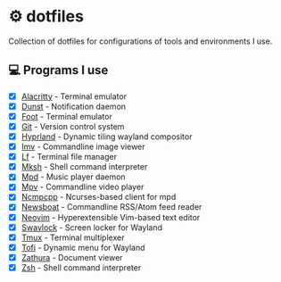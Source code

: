 # ⚙️ dotfiles

Collection of dotfiles for configurations of tools and environments I use.

## 💻 Programs I use

- [x] [Alacritty](https://github.com/alacritty/alacritty) - Terminal emulator
- [x] [Dunst](https://github.com/dunst-project/dunst) - Notification daemon
- [x] [Foot](https://codeberg.org/dnkl/foot) - Terminal emulator
- [x] [Git](https://github.com/git/git) - Version control system
- [x] [Hyprland](https://github.com/hyprwm/Hyprland) - Dynamic tiling wayland compositor
- [x] [Imv](https://sr.ht/~exec64/imv) - Commandline image viewer
- [x] [Lf](https://github.com/gokcehan/lf) - Terminal file manager
- [x] [Mksh](https://github.com/MirBSD/mksh) - Shell command interpreter
- [x] [Mpd](https://github.com/MusicPlayerDaemon/MPD) - Music player daemon
- [x] [Mpv](https://github.com/mpv-player/mpv) - Commandline video player
- [x] [Ncmpcpp](https://github.com/ncmpcpp/ncmpcpp) - Ncurses-based client for mpd
- [x] [Newsboat](https://github.com/newsboat/newsboat) - Commandline RSS/Atom feed reader
- [x] [Neovim](https://github.com/neovim/neovim) - Hyperextensible Vim-based text editor
- [x] [Swaylock](https://github.com/swaywm/swaylock) - Screen locker for Wayland
- [x] [Tmux](https://github.com/tmux/tmux) - Terminal multiplexer
- [x] [Tofi](https://github.com/philj56/tofi) - Dynamic menu for Wayland
- [x] [Zathura](https://github.com/pwmt/zathura) - Document viewer
- [x] [Zsh](https://sourceforge.net/p/zsh/code/ci/master/tree) - Shell command interpreter
